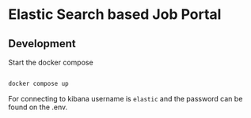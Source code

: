 # Elastic Search based Job Portal

## Development

Start the docker compose

```bash

docker compose up

```

For connecting to kibana username is `elastic` and the password can be found on the .env.
